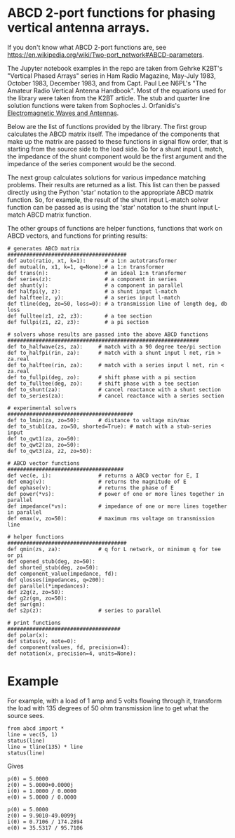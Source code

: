 # ABCD 2-port functions for phasing vertical antenna arrays. 

If you don't know what ABCD 2-port functions are,  see
https://en.wikipedia.org/wiki/Two-port_network#ABCD-parameters.

The Jupyter notebook examples in the repo are taken from Gehrke K2BT's "Vertical Phased Arrays"
series in Ham Radio Magazine, May-July 1983, October 1983, December 1983,
and from Capt. Paul Lee N6PL's "The Amateur Radio Vertical Antenna Handbook".
Most of the equations used for the library were taken from the K2BT article.
The stub and quarter line solution functions were taken from
Sophocles J. Orfanidis's
[Electromagnetic Waves and Antennas](http://eceweb1.rutgers.edu/~orfanidi/ewa/).

Below are the list of functions provided by the library.
The first group calculates the ABCD matrix itself.
The impedance of the components that make up the
matrix are passed to these functions in signal flow order, that
is starting from the source side to the load side.  So 
for a shunt input L match, the impedance of the shunt component 
would be the first argument and the impedance of the series component
would be the second.

The next group calculates solutions for various impedance 
matching problems.  Their results are returned as a list.  This list can
then be passed directly using the Python 'star' notation to the appropriate
ABCD matrix function.  So, for example, the result of the shunt input
L-match solver function can be passed as is using the 'star' notation
to the shunt input L-match
ABCD matrix function.
 
The other groups of functions are helper functions, functions that work on ABCD vectors,
and functions for printing results:

```
# generates ABCD matrix
######################################
def auto(ratio, xt, k=1):      # a 1:n autotransformer
def mutual(n, x1, k=1, q=None):# a 1:n transformer
def trans(n):                  # an ideal 1:n transformer
def series(z):                 # a component in series
def shunt(y):                  # a component in parallel
def halfpi(y, z):              # a shunt input l-match
def halftee(z, y):             # a series input l-match
def tline(deg, zo=50, loss=0): # a transmission line of length deg, db loss
def fulltee(z1, z2, z3):       # a tee section
def fullpi(z1, z2, z3):        # a pi section

# solvers whose results are passed into the above ABCD functions
#############################################################
def to_halfwave(zs, za):     # match with a 90 degree tee/pi section
def to_halfpi(rin, za):      # match with a shunt input l net, rin > za.real
def to_halftee(rin, za):     # match with a series input l net, rin < za.real
def to_fullpi(deg, zo):      # shift phase with a pi section
def to_fulltee(deg, zo):     # shift phase with a tee section
def to_shunt(za):            # cancel reactance with a shunt section
def to_series(za):           # cancel reactance with a series section

# experimental solvers
########################################
def to_lmin(za, zo=50):      # distance to voltage min/max
def to_stub1(za, zo=50, shorted=True): # match with a stub-series input 
def to_qwt1(za, zo=50):
def to_qwt2(za, zo=50):
def to_qwt3(za, z2, zo=50):

# ABCD vector functions
#####################################
def vec(e, i):               # returns a ABCD vector for E, I
def emag(v):                 # returns the magnitude of E
def ephase(v):               # returns the phase of E
def power(*vs):              # power of one or more lines together in parallel
def impedance(*vs):          # impedance of one or more lines together in parallel
def emax(v, zo=50):          # maximum rms voltage on transmission line

# helper functions
######################################
def qmin(zs, za):            # q for L network, or minimum q for tee or pi
def opened_stub(deg, zo=50):
def shorted_stub(deg, zo=50):
def component_value(impedance, fd):
def qlosses(impedances, q=200):
def parallel(*impedances):
def z2g(z, zo=50):
def g2z(gm, zo=50):
def swr(gm):
def s2p(z):                  # series to parallel

# print functions
####################################
def polar(x):
def status(v, note=0):
def component(values, fd, precision=4):
def notation(x, precision=4, units=None):
```

# Example

For example, with a load of 1 amp and 5 volts flowing through it, transform
the load with 135 degrees of 50 ohm transmission line to get what the source
sees.


```
from abcd import *
line = vec(5, 1)
status(line)
line = tline(135) * line
status(line)
```

Gives

```
p(0) = 5.0000
z(0) = 5.0000+0.0000j
i(0) = 1.0000 / 0.0000
e(0) = 5.0000 / 0.0000

p(0) = 5.0000
z(0) = 9.9010-49.0099j
i(0) = 0.7106 / 174.2894
e(0) = 35.5317 / 95.7106
```

